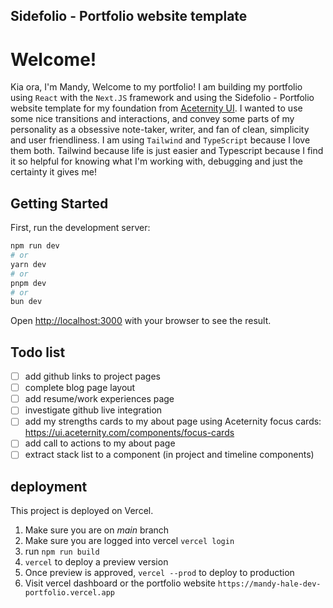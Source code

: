 ## Sidefolio - Portfolio website template

# Welcome!
Kia ora, I'm Mandy, Welcome to my portfolio!
I am building my portfolio using `React` with the `Next.JS` framework and using the Sidefolio - Portfolio website template for my foundation from [Aceternity UI](https://ui.aceternity.com/templtes/sidefolio). I wanted to use some nice transitions and interactions, and convey some parts of my personality as a obsessive note-taker, writer, and fan of clean, simplicity and user friendliness.  I am using `Tailwind` and `TypeScript` because I love them both. Tailwind because life is just easier and Typescript because I find it so helpful for knowing what I'm working with, debugging and just the certainty it gives me!

## Getting Started

First, run the development server:

```bash
npm run dev
# or
yarn dev
# or
pnpm dev
# or
bun dev
```

Open [http://localhost:3000](http://localhost:3000) with your browser to see the result.

## Todo list
- [ ] add github links to project pages
- [ ] complete blog page layout
- [ ] add resume/work experiences page
- [ ] investigate github live integration 
- [ ] add my strengths cards to my about page using Aceternity focus cards: https://ui.aceternity.com/components/focus-cards
- [ ] add call to actions to my about page
- [ ] extract stack list to a component (in project and timeline components)

## deployment
This project is deployed on Vercel.
1. Make sure you are on *main* branch
2. Make sure you are logged into vercel `vercel login`
3. run `npm run build`
4. `vercel` to deploy a preview version
5. Once preview is approved, `vercel --prod` to deploy to production
5. Visit vercel dashboard or the portfolio website `https://mandy-hale-dev-portfolio.vercel.app`






